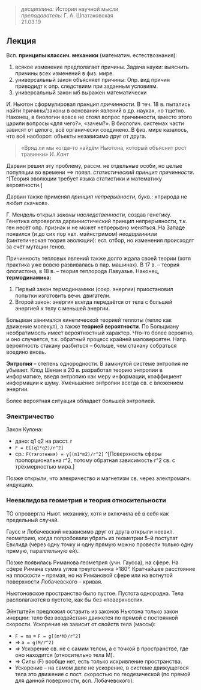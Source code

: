 # 
> _дисциплина:_ История научной мысли  
> _преподаватель:_ Г. А. Шпатаковская  
> 21.03.19  

## Лекция


Всп. __принципы классич. механики__ (математич. естествознания): 

1. всякое изменение предполагает причины.  Задача науки: выяснить причины всех изменений в физ. мире.  
1. универсальный закон объясняет причины: Опр. вид причин приводидт к опр. следствиям при заданным условиям.
1. универсальный закон мб выражен математически

И. Ньютон сформулировал _принцип причинности_.
В теч. 18 в. пытались найти причины/законы в основании явлений в др. науках, но тщетно.
Наконец, в биологии вовсе не стоял вопрос причинности, вместо этого царили вопросы «для чего?», «зачем?».
В биологич. системах части зависят от целого, всё органически соединено.
В физ. мире казалось, что всё наоборот: объекты независимо друг от друга.

> «Вряд ли мы когда–то найдём Ньютона, который объяснит рост травинки» _И. Кант_

Дарвин решил эту проблему, рассм. не отдельные особи, но целые популяции во времени ==> появл. _статистический принцип причинности_.
^[Теория эволюции требует языка статистики и математику вероятности.]

Дарвин также применял _принцип непрерывности_, букв.: «природа не любит скачков».

Г. Мендель открыл _законы наследственности_, создав генетику.
Генетика опровергла дарвинистический принцип непрерывности, т.к. ген несёт опр. признак и не может непрерывно меняться.
На Западе появился (и до сих пор явл. мэйнстримом) _неодарвинизм_ (синтетическая теория эволюции): ест. отбор, но изменения происходят за счёт мутации генов.

Причинность тепловых явлений также долго ждала своей теории (хотя практика уже вовсю развивалась в пар. машинах).
В 17 в. – теория флогистона, в 18 в. – теория теплорода Лавуазье.
Наконец, __термодинамика:__

1. Первый закон термодинамики (сохр. энергии) приостановил попытки изготовить вечн. двигатели.
2. Второй закон: энергия всегда передаётся от тела с большей энергией к телу с меньшей энергии.

Больцман занимался кинетической теорией теплоты (тепло как движение молекул), а также __теорией вероятности__.
По Больцману необратимость имеет вероятностный характер.
Что–то более вероятно, и оно случается, т.к. обратный процесс крайней маловероятен.
Напр. вероятность стакану разбиться – больше, чем стакану собраться воедино вновь.

__Энтропия__ – степень однородности.
В замкнутой системе энтропия не убывает.
Клод Шенан в 20 в. разработал теорию энтропии в информатике, введя энтропию как меру информации, коэффициент информации к шуму.
Уменьшение энтропии всегда св. с вложением энергии.

Более вероятная ситуация обладает большей энтропией.

### Электричество

Закон Кулона:

- дано: q1 q2 на расст. r
- `F = E[(q1*q2)/r^2]`
- ср.: `F(тяготения) = γ[(m1*m2)/r^2]`
^[Поверхность сферы пропорциональна r^2, потому обратная зависимость r^2 св. с трёхмерностью мира.]

Позже открыли, что элекричество и магнетизм св. через электромагн. индукцию.

### Неевклидова геометрия и теория относительности

ТО опровергла Ньют. механику, хотя и включила её в себя как предельный случай.

Гаусс и Лобачевский независимо друг от друга открыли неевкл. геометрию, когда попробовали убрать из геометрии 5–й постулат Евклида (через одну точку и одну прямую можно провести только одну прямую, параллельную ей).

Позже появилась Риманова геометрия (учн. Гаусса), на сфере.
На сфере Римана сумма углов треугольника >180°.
Кратчайшее расстояние на плоскости – прямая, но на Римановой сфере или на вогнутой поверхности Лобачевского – кривая.

Ньютоновское пространство было пустое.
Пустота однородна.
Тела располагаются в пустоте, как бы без «поверхности».

Эйнтштейн предложил оставить из законов Ньютона только закон инерции: тело без воздействия движется по прямой с постоянной скорости.
Ускорение не зависит от свойств тела (массы):

- `F = ma` = `F = g[(m*M)/r^2]`
- => `a = g(M/r^2)`
- => Ускорение св. не с самим телом, а с точкой в пространстве, где оно находится (относительно тела M).
- => Силы (F) вообще нет, есть только искривление пространства.
- Ускорение – на самом деле не ускорение, в системе движущегося тела это движение с пост. скоростью по геодезической (по прямой для данной поверхности, всп. Лобачевского).
